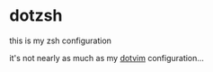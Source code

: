 dotzsh
======

this is my zsh configuration

it's not nearly as much as my [dotvim][] configuration...

[dotvim]: https://github.com/sirjofri/dotvim
